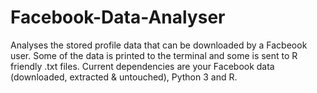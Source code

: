 Facebook-Data-Analyser
======================

Analyses the stored profile data that can be downloaded by a Facbeook user. Some of the data is printed to the terminal and some is sent to R friendly .txt files. Current dependencies are your Facebook data (downloaded, extracted & untouched), Python 3 and R.
